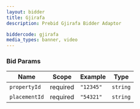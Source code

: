 ```yaml
---
layout: bidder
title: Gjirafa
description: Prebid Gjirafa Bidder Adaptor

biddercode: gjirafa
media_types: banner, video
---
```



### Bid Params

| Name          | Scope    | Example            | Type      |
|---------------|----------|--------------------|-----------|
| `propertyId`  | required | `"12345"`          | `string`  |
| `placementId` | required | `"54321"`          | `string`  |